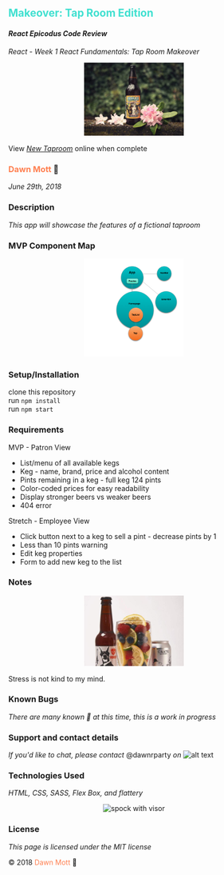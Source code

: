 <!-- Twitter icon from https://github.com/carlsednaoui/gitsocial -->
[1.1]: http://i.imgur.com/tXSoThF.png (twitter icon with padding)
## <span style="color: turquoise">Makeover: Tap Room Edition</span>

#### _React Epicodus Code Review_
_React - Week 1 React Fundamentals: Tap Room Makeover_

<div style="text-align:center"><img src="src/assets/ninkasi-rose.jpeg" alt="Ninkasi beer bottle with pink rose" width="200"></div>


View _[New Taproom](https://dawnabelle.github.io/taproom-makeover/)_ online when complete

### <span style="color: coral">Dawn Mott</span> :sunrise_over_mountains:
_June 29th, 2018_

### Description
_This app will showcase the features of a fictional taproom <br>_

### MVP Component Map
<div style="text-align:center"><img src="src/assets/component-map.png" alt="sketch of component map" width="200"></div>


### Setup/Installation 
clone this repository
<br>
run `npm install`
<br>
run `npm start`

### Requirements
MVP - Patron View
* List/menu of all available kegs
* Keg - name, brand, price and alcohol content
* Pints remaining in a keg - full keg 124 pints
* Color-coded prices for easy readability
*  Display stronger beers vs weaker beers
* 404 error 

Stretch - Employee View 
* Click button next to a keg to sell a pint - decrease pints by 1
* Less than 10 pints warning
* Edit keg properties
* Form to add new keg to the list

### Notes

<div style="text-align:center"><img src="src/assets/fruit-beer.jpg" alt="beer bottle and glass with fruit" width="200"></div>

Stress is not kind to my mind.


### Known Bugs

_There are many known :bug: at this time, this is a work in progress_

### Support and contact details

_If you'd like to chat, please contact_ @dawnrparty _on_ ![alt text][1.1]

### Technologies Used

_HTML, CSS, SASS, Flex Box, and flattery_

<div style="text-align:center"><img src="https://i.gifer.com/HysY.gif" alt="spock with visor" width="200"></div>

### License

*This page is licensed under the MIT license*

&copy; 2018 <span style="color: coral">Dawn Mott</span> :sunrise_over_mountains: